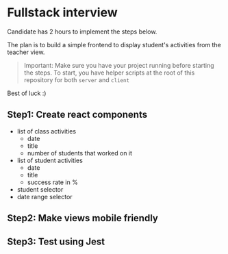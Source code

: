 # Fullstack interview

Candidate has 2 hours to implement the steps below.

The plan is to build a simple frontend to display student's activities from the teacher view.

> Important: Make sure you have your project running before starting the steps.
>  To start, you have helper scripts at the root of this repository for both `server` and `client`

Best of luck :)

## Step1: Create react components

* list of class activities
  * date
  * title
  * number of students that worked on it
* list of student activities
  * date
  * title
  * success rate in %
* student selector
* date range selector

## Step2: Make views mobile friendly

## Step3: Test using Jest


